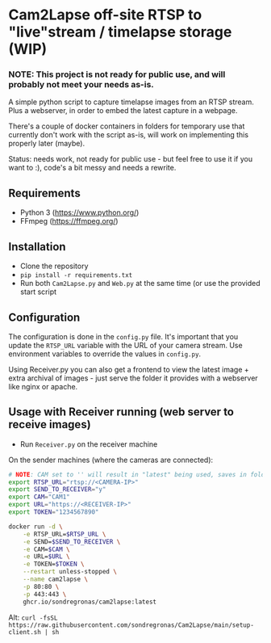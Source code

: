 # Cam2Lapse off-site RTSP to "live"stream / timelapse storage (WIP)
### NOTE: This project is not ready for public use, and will probably not meet your needs as-is.
A simple python script to capture timelapse images from an RTSP stream. Plus a webserver, in order to embed the latest capture in a webpage.

There's a couple of docker containers in folders for temporary use that currently don't work with the script as-is, will work on implementing this properly later (maybe).

Status: needs work, not ready for public use - but feel free to use it if you want to :), code's a bit messy and needs a rewrite.

## Requirements
* Python 3 (https://www.python.org/)
* FFmpeg (https://ffmpeg.org/)

## Installation
* Clone the repository
* `pip install -r requirements.txt`
* Run both `Cam2Lapse.py` and `Web.py` at the same time (or use the provided start script

## Configuration
The configuration is done in the `config.py` file. It's important that you update the `RTSP_URL` variable with the URL of your camera stream. Use environment variables to override the values in `config.py`.

Using Receiver.py you can also get a frontend to view the latest image + extra archival of images - just serve the folder it provides with a webserver like nginx or apache.

## Usage with Receiver running (web server to receive images)
* Run `Receiver.py` on the receiver machine

On the sender machines (where the cameras are connected):

```sh
# NOTE: CAM set to '' will result in "latest" being used, saves in folder "1" in the receiver
export RTSP_URL="rtsp://<CAMERA-IP>"
export SEND_TO_RECEIVER="y"
export CAM="CAM1"
export URL="https://<RECEIVER-IP>"
export TOKEN="1234567890"

docker run -d \
    -e RTSP_URL=$RTSP_URL \
    -e SEND=$SEND_TO_RECEIVER \
    -e CAM=$CAM \
    -e URL=$URL \
    -e TOKEN=$TOKEN \
    --restart unless-stopped \
    --name cam2lapse \
    -p 80:80 \
    -p 443:443 \
    ghcr.io/sondregronas/cam2lapse:latest
```

Alt: `curl -fsSL https://raw.githubusercontent.com/sondregronas/Cam2Lapse/main/setup-client.sh | sh`
